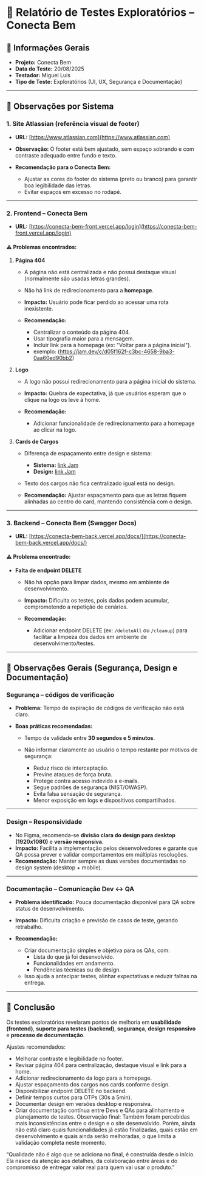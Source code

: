 # 📝 Relatório de Testes Exploratórios – Conecta Bem

## 🔹 Informações Gerais

* **Projeto:** Conecta Bem
* **Data do Teste:** 20/08/2025
* **Testador:** Miguel Luis
* **Tipo de Teste:** Exploratórios (UI, UX, Segurança e Documentação)

---

## 🔹 Observações por Sistema

### 1. **Site Atlassian (referência visual de footer)**

* **URL:** [https://www.atlassian.com](https://www.atlassian.com)
* **Observação:** O footer está bem ajustado, sem espaço sobrando e com contraste adequado entre fundo e texto.
* **Recomendação para o Conecta Bem:**

  * Ajustar as cores do footer do sistema (preto ou branco) para garantir boa legibilidade das letras.
  * Evitar espaços em excesso no rodapé.

---

### 2. **Frontend – Conecta Bem**

* **URL:** [https://conecta-bem-front.vercel.app/login](https://conecta-bem-front.vercel.app/login)

#### ⚠️ Problemas encontrados:

1. **Página 404**

   * A página não está centralizada e não possui destaque visual (normalmente são usadas letras grandes).
   * Não há link de redirecionamento para a **homepage**.
   * **Impacto:** Usuário pode ficar perdido ao acessar uma rota inexistente.
   * **Recomendação:**

     * Centralizar o conteúdo da página 404.
     * Usar tipografia maior para a mensagem.
     * Incluir link para a homepage (ex: "Voltar para a página inicial").
     * exemplo: (https://jam.dev/c/d05f162f-c3bc-4658-9ba3-0aa60ed90bb2)

2. **Logo**

   * A logo não possui redirecionamento para a página inicial do sistema.
   * **Impacto:** Quebra de expectativa, já que usuários esperam que o clique na logo os leve à home.
   * **Recomendação:**

     * Adicionar funcionalidade de redirecionamento para a homepage ao clicar na logo.

3. **Cards de Cargos**

   * Diferença de espaçamento entre design e sistema:

     * **Sistema:** [link Jam](https://jam.dev/c/af6b72e5-cb02-46f6-a683-a54ffc6108cc)
     * **Design:** [link Jam](https://jam.dev/c/08ed846d-bfd8-4616-af7a-8b2b7f61e2f7)
   * Texto dos cargos não fica centralizado igual está no design.
   * **Recomendação:** Ajustar espaçamento para que as letras fiquem alinhadas ao centro do card, mantendo consistência com o design.

---

### 3. **Backend – Conecta Bem (Swagger Docs)**

* **URL:** [https://conecta-bem-back.vercel.app/docs/](https://conecta-bem-back.vercel.app/docs/)

#### ⚠️ Problema encontrado:

* **Falta de endpoint DELETE**

  * Não há opção para limpar dados, mesmo em ambiente de desenvolvimento.
  * **Impacto:** Dificulta os testes, pois dados podem acumular, comprometendo a repetição de cenários.
  * **Recomendação:**

    * Adicionar endpoint DELETE (ex: `/deleteAll` ou `/cleanup`) para facilitar a limpeza dos dados em ambiente de desenvolvimento/testes.

---

## 🔹 Observações Gerais (Segurança, Design e Documentação)

### **Segurança – códigos de verificação**

* **Problema:** Tempo de expiração de códigos de verificação não está claro.
* **Boas práticas recomendadas:**

  * Tempo de validade entre **30 segundos e 5 minutos**.
  * Não informar claramente ao usuário o tempo restante por motivos de segurança:

    * Reduz risco de interceptação.
    * Previne ataques de força bruta.
    * Protege contra acesso indevido a e-mails.
    * Segue padrões de segurança (NIST/OWASP).
    * Evita falsa sensação de segurança.
    * Menor exposição em logs e dispositivos compartilhados.

---

### **Design – Responsividade**

* No Figma, recomenda-se **divisão clara do design para desktop (1920x1080)** e **versão responsiva**.
* **Impacto:** Facilita a implementação pelos desenvolvedores e garante que QA possa prever e validar comportamentos em múltiplas resoluções.
* **Recomendação:** Manter sempre as duas versões documentadas no design system (desktop + mobile).

---

### **Documentação – Comunicação Dev ↔ QA**

* **Problema identificado:** Pouca documentação disponível para QA sobre status de desenvolvimento.
* **Impacto:** Dificulta criação e previsão de casos de teste, gerando retrabalho.
* **Recomendação:**

  * Criar documentação simples e objetiva para os QAs, com:
    * Lista do que já foi desenvolvido.
    * Funcionalidades em andamento.
    * Pendências técnicas ou de design.
  * Isso ajuda a antecipar testes, alinhar expectativas e reduzir falhas na entrega.

---

## 🔹 Conclusão

Os testes exploratórios revelaram pontos de melhoria em **usabilidade (frontend)**, **suporte para testes (backend)**, **segurança**, **design responsivo** e **processo de documentação**.

Ajustes recomendados:

* Melhorar contraste e legibilidade no footer.
* Revisar página 404 para centralização, destaque visual e link para a home.
* Adicionar redirecionamento da logo para a homepage.
* Ajustar espaçamento dos cargos nos cards conforme design.
* Disponibilizar endpoint DELETE no backend.
* Definir tempos curtos para OTPs (30s a 5min).
* Documentar design em versões desktop e responsiva.
* Criar documentação contínua entre Devs e QAs para alinhamento e planejamento de testes.
Observação final: Também foram percebidas mais inconsistências entre o design e o site desenvolvido. Porém, ainda não está claro quais funcionalidades já estão finalizadas, quais estão em desenvolvimento e quais ainda serão melhoradas, o que limita a validação completa neste momento.

“Qualidade não é algo que se adiciona no final, é construída desde o início. Ela nasce da atenção aos detalhes, da colaboração entre áreas e do compromisso de entregar valor real para quem vai usar o produto.”
